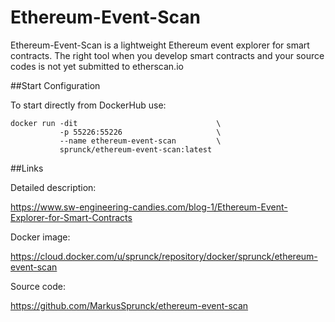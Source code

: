 # Ethereum-Event-Scan

Ethereum-Event-Scan is a lightweight Ethereum event explorer for smart contracts. 
The right tool when you develop smart contracts and your source codes is not yet submitted to etherscan.io

##Start Configuration 

To start directly from DockerHub use:
```
docker run -dit                               \
           -p 55226:55226                     \
           --name ethereum-event-scan         \
           sprunck/ethereum-event-scan:latest

```

##Links

Detailed description:

https://www.sw-engineering-candies.com/blog-1/Ethereum-Event-Explorer-for-Smart-Contracts

Docker image:

https://cloud.docker.com/u/sprunck/repository/docker/sprunck/ethereum-event-scan

Source code:

https://github.com/MarkusSprunck/ethereum-event-scan
